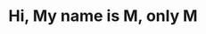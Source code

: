 # Hi, My name is M, only M


<!---
0NLyM/0NLyM is a ✨ special ✨ repository because its `README.md` (this file) appears on your GitHub profile.
You can click the Preview link to take a look at your changes.
--->
